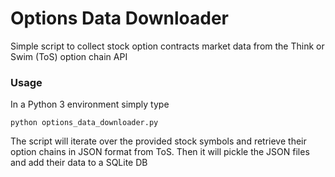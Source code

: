 # Options Data Downloader

Simple script to collect stock option contracts market data from the Think or Swim (ToS) option chain API 

### Usage

In a Python 3 environment simply type

```
python options_data_downloader.py
```

The script will iterate over the provided stock symbols and retrieve their option chains in JSON format from ToS. Then it will pickle the JSON files and add their data to a SQLite DB
